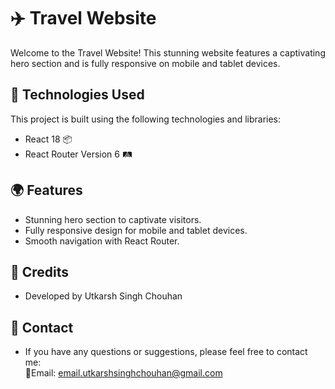 # ✈️ Travel Website

Welcome to the Travel Website! This stunning website features a captivating hero section and is fully responsive on mobile and tablet devices.

## 🚀 Technologies Used

This project is built using the following technologies and libraries:

- React 18 📦
- React Router Version 6 🛤️


## 🌍 Features
- Stunning hero section to captivate visitors.
- Fully responsive design for mobile and tablet devices.
- Smooth navigation with React Router.

## 🙏 Credits
- Developed by Utkarsh Singh Chouhan

## 📧 Contact
- If you have any questions or suggestions, please feel free to contact me: <br/>
📩Email: email.utkarshsinghchouhan@gmail.com
